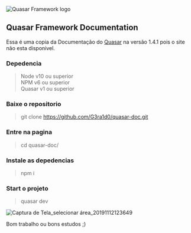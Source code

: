 ![Quasar Framework logo](https://cdn.quasar.dev/logo/svg/quasar-logo-full-inline.svg)

## Quasar Framework Documentation

Essa é uma copia da Documentação do [Quasar](https://quasar.dev/) na versão 1.4.1 pois o site não esta disponivel.

### Depedencia 

> Node v10 ou superior  
> NPM v6 ou superior  
> Quasar v1 ou superior


### Baixe o repositorio

> git clone https://github.com/G3ra1d0/quasar-doc.git

### Entre na pagina

> cd quasar-doc/

### Instale as depedencias

> npm i

### Start o projeto

> quasar dev
  

![Captura de Tela_selecionar área_20191112123649](https://user-images.githubusercontent.com/46326067/68680747-fa15cd00-0540-11ea-9d17-884c2e4c0fa3.png)
  
Bom trabalho ou bons estudos ;)  


